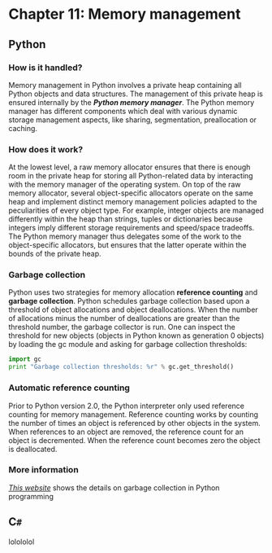 # Chapter 11: Memory management

## Python

### How is it handled?

Memory management in Python involves a private heap containing all Python objects and data structures. The management of this private heap is ensured internally by the ***Python memory manager***. The Python memory manager has different components which deal with various dynamic storage management aspects, like sharing, segmentation, preallocation or caching.

### How does it work?

At the lowest level, a raw memory allocator ensures that there is enough room in the private heap for storing all Python-related data by interacting with the memory manager of the operating system. On top of the raw memory allocator, several object-specific allocators operate on the same heap and implement distinct memory management policies adapted to the peculiarities of every object type. For example, integer objects are managed differently within the heap than strings, tuples or dictionaries because integers imply different storage requirements and speed/space tradeoffs. The Python memory manager thus delegates some of the work to the object-specific allocators, but ensures that the latter operate within the bounds of the private heap.

### Garbage collection

Python uses two strategies for memory allocation **reference counting** and **garbage collection**. Python schedules garbage collection based upon a threshold of object allocations and object deallocations. When the number of allocations minus the number of deallocations are greater than the threshold number, the garbage collector is run. One can inspect the threshold for new objects (objects in Python known as generation 0 objects) by loading the gc module and asking for garbage collection thresholds:

```python
import gc
print "Garbage collection thresholds: %r" % gc.get_threshold()
```

### Automatic reference counting

Prior to Python version 2.0, the Python interpreter only used reference counting for memory management. Reference counting works by counting the number of times an object is referenced by other objects in the system. When references to an object are removed, the reference count for an object is decremented. When the reference count becomes zero the object is deallocated.

### More information

[*This website*](https://www.digi.com/wiki/developer/index.php/Python_Garbage_Collection) shows the details on garbage collection in Python programming

## C`#`

lolololol

